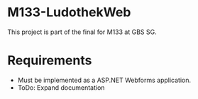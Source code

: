 # M133-LudothekWeb
This project is part of the final for M133 at GBS SG.

# Requirements
- Must be implemented as a ASP.NET Webforms application.
- ToDo: Expand documentation
